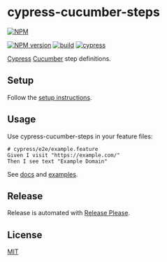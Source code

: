 <!-- readme-start -->

<!-- readme-content-start -->

# cypress-cucumber-steps

[![NPM](https://nodei.co/npm/cypress-cucumber-steps.png)](https://nodei.co/npm/cypress-cucumber-steps/)

[![NPM version](https://img.shields.io/npm/v/cypress-cucumber-steps.svg)](https://www.npmjs.com/package/cypress-cucumber-steps)
[![build](https://github.com/remarkablemark/cypress-cucumber-steps/actions/workflows/build.yml/badge.svg)](https://github.com/remarkablemark/cypress-cucumber-steps/actions/workflows/build.yml)
[![cypress](https://github.com/remarkablemark/cypress-cucumber-steps/actions/workflows/cypress.yml/badge.svg)](https://github.com/remarkablemark/cypress-cucumber-steps/actions/workflows/cypress.yml)

[Cypress](https://www.cypress.io/) [Cucumber](https://github.com/badeball/cypress-cucumber-preprocessor) step definitions.

## Setup

Follow the [setup instructions](https://github.com/remarkablemark/cypress-cucumber-steps/wiki/Setup).

## Usage

Use cypress-cucumber-steps in your feature files:

```gherkin
# cypress/e2e/example.feature
Given I visit "https://example.com/"
Then I see text "Example Domain"
```

See [docs](https://b.remarkabl.org/cypress-cucumber-steps) and [examples](https://github.com/remarkablemark/cypress-cucumber-steps/tree/master/cypress/e2e).

## Release

Release is automated with [Release Please](https://github.com/googleapis/release-please).

## License

[MIT](https://github.com/remarkablemark/cypress-cucumber-steps/blob/master/LICENSE)

<!-- readme-content-end -->

<!-- readme-content-placeholder -->

<!-- readme-end -->
